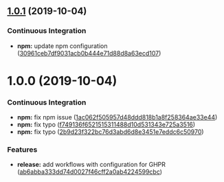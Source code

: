 ## [1.0.1](https://github.com/oleg-koval/semantic-release-gpr-publish/compare/v1.0.0...v1.0.1) (2019-10-04)


### Continuous Integration

* **npm:** update npm configuration ([30961ceb7df9031acb0b444e71d88d8a63ecd107](https://github.com/oleg-koval/semantic-release-gpr-publish/commit/30961ceb7df9031acb0b444e71d88d8a63ecd107))

# 1.0.0 (2019-10-04)


### Continuous Integration

* **npm:** fix npm issue ([1ac062f505957d48ddd818b1a8f258364ae33e44](https://github.com/oleg-koval/semantic-release-gpr-publish/commit/1ac062f505957d48ddd818b1a8f258364ae33e44))
* **npm:** fix typo ([f749136f6521515311488d10d531343e725a3516](https://github.com/oleg-koval/semantic-release-gpr-publish/commit/f749136f6521515311488d10d531343e725a3516))
* **npm:** fix typo ([2b9d23f322bc76d3abd6d8e3451e7eddc6c50970](https://github.com/oleg-koval/semantic-release-gpr-publish/commit/2b9d23f322bc76d3abd6d8e3451e7eddc6c50970))


### Features

* **release:** add workflows with configuration for GHPR ([ab6abba333dd74d0027f46cff2a0ab4224599cbc](https://github.com/oleg-koval/semantic-release-gpr-publish/commit/ab6abba333dd74d0027f46cff2a0ab4224599cbc))
